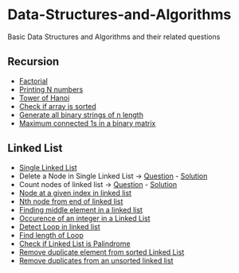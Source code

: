 # Data-Structures-and-Algorithms

Basic Data Structures and Algorithms and their related questions

## Recursion

- [Factorial](https://github.com/harshitbhat/Data-Structures-and-Algorithms/blob/master/001-Recursion/001.factorial.py)
- [Printing N numbers](https://github.com/harshitbhat/Data-Structures-and-Algorithms/blob/master/001-Recursion/002.printing-N-numbers.py)
- [Tower of Hanoi](https://github.com/harshitbhat/Data-Structures-and-Algorithms/blob/master/001-Recursion/003.towerOfHanoi.py)
- [Check if array is sorted](https://github.com/harshitbhat/Data-Structures-and-Algorithms/blob/master/001-Recursion/004.checkIfSorted.py)
- [Generate all binary strings of n length](https://github.com/harshitbhat/Data-Structures-and-Algorithms/blob/master/001-Recursion/005.generateBinaryStrings.py)
- [Maximum connected 1s in a binary matrix](https://github.com/harshitbhat/Data-Structures-and-Algorithms/blob/master/001-Recursion/006.maximumConnected.py)

## Linked List

- [Single Linked List](https://github.com/harshitbhat/Data-Structures-and-Algorithms/blob/master/002-LinkedList/001.singleLinkedList.py)
- Delete a Node in Single Linked List -> [Question](https://practice.geeksforgeeks.org/problems/delete-a-node-in-single-linked-list/1) - [Solution](https://github.com/harshitbhat/Data-Structures-and-Algorithms/blob/master/002-LinkedList/002.deleteAtPosition.py)
- Count nodes of linked list -> [Question](https://practice.geeksforgeeks.org/problems/count-nodes-of-linked-list/1) - [Solution](https://github.com/harshitbhat/Data-Structures-and-Algorithms/blob/master/002-LinkedList/003.countNodes.py)
- [Node at a given index in linked list](https://github.com/harshitbhat/Data-Structures-and-Algorithms/blob/master/002-LinkedList/004.nodeAtgivenIndex.py)
- [Nth node from end of linked list](https://github.com/harshitbhat/Data-Structures-and-Algorithms/blob/master/002-LinkedList/005.nthNodeFromEnd.py)
- [Finding middle element in a linked list](https://github.com/harshitbhat/Data-Structures-and-Algorithms/blob/master/002-LinkedList/006.middleElementOfLinkedList.py)
- [Occurence of an integer in a Linked List](https://github.com/harshitbhat/Data-Structures-and-Algorithms/blob/master/002-LinkedList/007.elementOccurence.py)
- [Detect Loop in linked list](https://github.com/harshitbhat/Data-Structures-and-Algorithms/blob/master/002-LinkedList/008.detectLoop.py)
- [Find length of Loop](https://github.com/harshitbhat/Data-Structures-and-Algorithms/blob/master/002-LinkedList/009.lengthOfLoop.py)
- [Check if Linked List is Palindrome](https://github.com/harshitbhat/Data-Structures-and-Algorithms/blob/master/002-LinkedList/010.isPalindrome.py)
- [Remove duplicate element from sorted Linked List](https://github.com/harshitbhat/Data-Structures-and-Algorithms/blob/master/002-LinkedList/011.removeDuplicateFromSortedList.py)
- [Remove duplicates from an unsorted linked list](https://github.com/harshitbhat/Data-Structures-and-Algorithms/blob/master/002-LinkedList/012.removeDuplicatesinUnsortedList.py)
